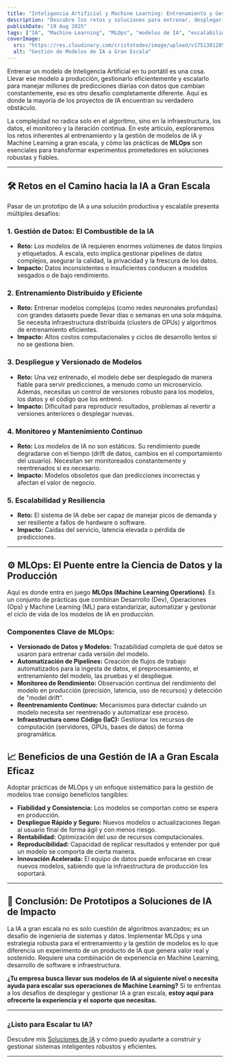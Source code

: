 ```yaml
---
title: "Inteligencia Artificial y Machine Learning: Entrenamiento y Gestión de Modelos de IA a Gran Escala"
description: "Descubre los retos y soluciones para entrenar, desplegar y monitorear modelos de IA y Machine Learning a escala. Una guía sobre MLOps, gestión de datos e infraestructura para proyectos de IA de alto rendimiento."
publishDate: "19 Aug 2025"
tags: ["IA", "Machine Learning", "MLOps", "modelos de IA", "escalabilidad", "datos", "infraestructura"]
coverImage:
  src: "https://res.cloudinary.com/cristotodev/image/upload/v1751381205/cristotodev/blog/ai-machine-learning_hq2ttp.webp"
  alt: "Gestión de Modelos de IA a Gran Escala"
---
```


Entrenar un modelo de Inteligencia Artificial en tu portátil es una cosa. Llevar ese modelo a producción, gestionarlo eficientemente y escalarlo para manejar millones de predicciones diarias con datos que cambian constantemente, eso es otro desafío completamente diferente. Aquí es donde la mayoría de los proyectos de IA encuentran su verdadero obstáculo.

La complejidad no radica solo en el algoritmo, sino en la infraestructura, los datos, el monitoreo y la iteración continua. En este artículo, exploraremos los retos inherentes al entrenamiento y la gestión de modelos de IA y Machine Learning a gran escala, y cómo las prácticas de **MLOps** son esenciales para transformar experimentos prometedores en soluciones robustas y fiables.

---

## 🛠️ Retos en el Camino hacia la IA a Gran Escala

Pasar de un prototipo de IA a una solución productiva y escalable presenta múltiples desafíos:

### 1. Gestión de Datos: El Combustible de la IA
-   **Reto:** Los modelos de IA requieren enormes volúmenes de datos limpios y etiquetados. A escala, esto implica gestionar pipelines de datos complejos, asegurar la calidad, la privacidad y la frescura de los datos.
-   **Impacto:** Datos inconsistentes o insuficientes conducen a modelos sesgados o de bajo rendimiento.

### 2. Entrenamiento Distribuido y Eficiente
-   **Reto:** Entrenar modelos complejos (como redes neuronales profundas) con grandes datasets puede llevar días o semanas en una sola máquina. Se necesita infraestructura distribuida (clusters de GPUs) y algoritmos de entrenamiento eficientes.
-   **Impacto:** Altos costos computacionales y ciclos de desarrollo lentos si no se gestiona bien.

### 3. Despliegue y Versionado de Modelos
-   **Reto:** Una vez entrenado, el modelo debe ser desplegado de manera fiable para servir predicciones, a menudo como un microservicio. Además, necesitas un control de versiones robusto para los modelos, los datos y el código que los entrenó.
-   **Impacto:** Dificultad para reproducir resultados, problemas al revertir a versiones anteriores o desplegar nuevas.

### 4. Monitoreo y Mantenimiento Continuo
-   **Reto:** Los modelos de IA no son estáticos. Su rendimiento puede degradarse con el tiempo (drift de datos, cambios en el comportamiento del usuario). Necesitan ser monitoreados constantemente y reentrenados si es necesario.
-   **Impacto:** Modelos obsoletos que dan predicciones incorrectas y afectan el valor de negocio.

### 5. Escalabilidad y Resiliencia
-   **Reto:** El sistema de IA debe ser capaz de manejar picos de demanda y ser resiliente a fallos de hardware o software.
-   **Impacto:** Caídas del servicio, latencia elevada o pérdida de predicciones.

---

## ⚙️ MLOps: El Puente entre la Ciencia de Datos y la Producción

Aquí es donde entra en juego **MLOps (Machine Learning Operations)**. Es un conjunto de prácticas que combinan Desarrollo (Dev), Operaciones (Ops) y Machine Learning (ML) para estandarizar, automatizar y gestionar el ciclo de vida de los modelos de IA en producción.

### Componentes Clave de MLOps:

* **Versionado de Datos y Modelos:** Trazabilidad completa de qué datos se usaron para entrenar cada versión del modelo.
* **Automatización de Pipelines:** Creación de flujos de trabajo automatizados para la ingesta de datos, el preprocesamiento, el entrenamiento del modelo, las pruebas y el despliegue.
* **Monitoreo de Rendimiento:** Observación continua del rendimiento del modelo en producción (precisión, latencia, uso de recursos) y detección de "model drift".
* **Reentrenamiento Continuo:** Mecanismos para detectar cuándo un modelo necesita ser reentrenado y automatizar ese proceso.
* **Infraestructura como Código (IaC):** Gestionar los recursos de computación (servidores, GPUs, bases de datos) de forma programática.

## 📈 Beneficios de una Gestión de IA a Gran Escala Eficaz

Adoptar prácticas de MLOps y un enfoque sistemático para la gestión de modelos trae consigo beneficios tangibles:

* **Fiabilidad y Consistencia:** Los modelos se comportan como se espera en producción.
* **Despliegue Rápido y Seguro:** Nuevos modelos o actualizaciones llegan al usuario final de forma ágil y con menos riesgo.
* **Rentabilidad:** Optimización del uso de recursos computacionales.
* **Reproducibilidad:** Capacidad de replicar resultados y entender por qué un modelo se comporta de cierta manera.
* **Innovación Acelerada:** El equipo de datos puede enfocarse en crear nuevos modelos, sabiendo que la infraestructura de producción los soportará.

---

## 🎯 Conclusión: De Prototipos a Soluciones de IA de Impacto

La IA a gran escala no es solo cuestión de algoritmos avanzados; es un desafío de ingeniería de sistemas y datos. Implementar MLOps y una estrategia robusta para el entrenamiento y la gestión de modelos es lo que diferencia un experimento de un producto de IA que genera valor real y sostenido. Requiere una combinación de experiencia en Machine Learning, desarrollo de software e infraestructura.

**¿Tu empresa busca llevar sus modelos de IA al siguiente nivel o necesita ayuda para escalar sus operaciones de Machine Learning?** Si te enfrentas a los desafíos de desplegar y gestionar IA a gran escala, **estoy aquí para ofrecerte la experiencia y el soporte que necesitas.**

---
### **¿Listo para Escalar tu IA?**
Descubre mis [Soluciones de IA](/services#ia) y cómo puedo ayudarte a construir y gestionar sistemas inteligentes robustos y eficientes.

---